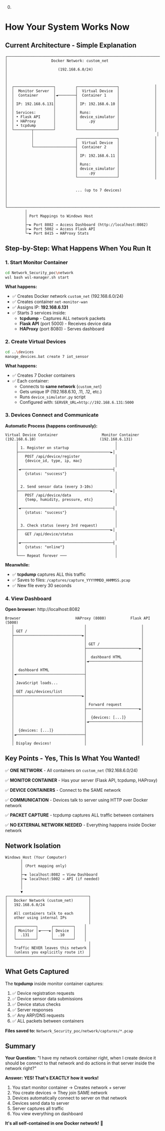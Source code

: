 0.
# How Your System Works Now

## Current Architecture - Simple Explanation

```
┌─────────────────────────────────────────────────────────────────────┐
│                    Docker Network: custom_net                        │
│                       (192.168.6.0/24)                              │
│                                                                      │
│  ┌──────────────────┐         ┌──────────────────┐                │
│  │  Monitor Server  │         │  Virtual Device  │                │
│  │  Container       │◄────────┤  Container 1     │                │
│  │                  │         │                  │                │
│  │ IP: 192.168.6.131│         │ IP: 192.168.6.10 │                │
│  │                  │         │                  │                │
│  │ Services:        │         │ Runs:            │                │
│  │ • Flask API      │         │ device_simulator │                │
│  │ • HAProxy        │         │     .py          │                │
│  │ • tcpdump        │         │                  │                │
│  └────────┬─────────┘         └──────────────────┘                │
│           │                                                        │
│           │                   ┌──────────────────┐                │
│           │                   │  Virtual Device  │                │
│           └───────────────────┤  Container 2     │                │
│                               │                  │                │
│                               │ IP: 192.168.6.11 │                │
│                               │                  │                │
│                               │ Runs:            │                │
│                               │ device_simulator │                │
│                               │     .py          │                │
│                               └──────────────────┘                │
│                                                                      │
│                               ... (up to 7 devices)                 │
│                                                                      │
└─────────────────────────────────────────────────────────────────────┘
         │
         │ Port Mappings to Windows Host
         │
         ├─► Port 8082 → Access Dashboard (http://localhost:8082)
         ├─► Port 5002 → Access Flask API
         └─► Port 8415 → HAProxy Stats
```

## Step-by-Step: What Happens When You Run It

### 1. Start Monitor Container
```bash
cd Network_Security_poc\network
wsl bash wsl-manager.sh start
```

**What happens:**
- ✅ Creates Docker network `custom_net` (192.168.6.0/24)
- ✅ Creates container `net-monitor-wan`
- ✅ Assigns IP: **192.168.6.131**
- ✅ Starts 3 services inside:
  - **tcpdump** - Captures ALL network packets
  - **Flask API** (port 5000) - Receives device data
  - **HAProxy** (port 8080) - Serves dashboard

### 2. Create Virtual Devices
```bash
cd ..\devices
manage_devices.bat create 7 iot_sensor
```

**What happens:**
- ✅ Creates 7 Docker containers
- ✅ Each container:
  - Connects to **same network** (`custom_net`)
  - Gets unique IP (192.168.6.10, .11, .12, etc.)
  - Runs `device_simulator.py` script
  - Configured with: `SERVER_URL=http://192.168.6.131:5000`

### 3. Devices Connect and Communicate

**Automatic Process (happens continuously):**

```
Virtual Device Container                    Monitor Container
(192.168.6.10)                             (192.168.6.131)
     │                                            │
     │ 1. Register on startup                     │
     ├──────────────────────────────────────────►│
     │   POST /api/device/register                │
     │   {device_id, type, ip, mac}               │
     │                                            │
     │◄──────────────────────────────────────────┤
     │   {status: "success"}                      │
     │                                            │
     │                                            │
     │ 2. Send sensor data (every 3-10s)          │
     ├──────────────────────────────────────────►│
     │   POST /api/device/data                    │
     │   {temp, humidity, pressure, etc}          │
     │                                            │
     │◄──────────────────────────────────────────┤
     │   {status: "success"}                      │
     │                                            │
     │                                            │
     │ 3. Check status (every 3rd request)        │
     ├──────────────────────────────────────────►│
     │   GET /api/device/status                   │
     │                                            │
     │◄──────────────────────────────────────────┤
     │   {status: "online"}                       │
     │                                            │
     └─── Repeat forever ───                      │
```

**Meanwhile:**
- ✅ **tcpdump** captures ALL this traffic
- ✅ Saves to files: `/captures/capture_YYYYMMDD_HHMMSS.pcap`
- ✅ New file every 30 seconds

### 4. View Dashboard

**Open browser:** http://localhost:8082

```
Browser                         HAProxy (8080)           Flask API (5000)
   │                                │                         │
   │ GET /                          │                         │
   ├───────────────────────────────►│                         │
   │                                │                         │
   │                                │ GET /                   │
   │                                ├────────────────────────►│
   │                                │                         │
   │                                │  dashboard HTML         │
   │                                │◄────────────────────────┤
   │                                │                         │
   │  dashboard HTML                │                         │
   │◄───────────────────────────────┤                         │
   │                                │                         │
   │ JavaScript loads...            │                         │
   │                                │                         │
   │ GET /api/devices/list          │                         │
   ├───────────────────────────────►│                         │
   │                                │                         │
   │                                │ Forward request         │
   │                                ├────────────────────────►│
   │                                │                         │
   │                                │  {devices: [...]}       │
   │                                │◄────────────────────────┤
   │                                │                         │
   │  {devices: [...]}              │                         │
   │◄───────────────────────────────┤                         │
   │                                │                         │
   │ Display devices!               │                         │
```

## Key Points - Yes, This Is What You Wanted!

✅ **ONE NETWORK** - All containers on `custom_net` (192.168.6.0/24)

✅ **MONITOR CONTAINER** - Has your server (Flask API, tcpdump, HAProxy)

✅ **DEVICE CONTAINERS** - Connect to the SAME network

✅ **COMMUNICATION** - Devices talk to server using HTTP over Docker network

✅ **PACKET CAPTURE** - tcpdump captures ALL traffic between containers

✅ **NO EXTERNAL NETWORK NEEDED** - Everything happens inside Docker network

## Network Isolation

```
Windows Host (Your Computer)
       │
       │ (Port mapping only)
       │
       ├─► localhost:8082 → View Dashboard
       ├─► localhost:5002 → API (if needed)
       │
       │
       ▼
┌─────────────────────────────────────┐
│   Docker Network (custom_net)       │
│   192.168.6.0/24                    │
│                                     │
│   All containers talk to each       │
│   other using internal IPs          │
│                                     │
│   ┌─────────┐      ┌─────────┐    │
│   │ Monitor │◄────►│ Device  │    │
│   │  .131   │      │  .10    │    │
│   └─────────┘      └─────────┘    │
│                                     │
│   Traffic NEVER leaves this network │
│   (unless you explicitly route it)  │
└─────────────────────────────────────┘
```

## What Gets Captured

The **tcpdump** inside monitor container captures:

1. ✅ Device registration requests
2. ✅ Device sensor data submissions
3. ✅ Device status checks
4. ✅ Server responses
5. ✅ Any ARP/DNS requests
6. ✅ ALL packets between containers

**Files saved to:** `Network_Security_poc/network/captures/*.pcap`

## Summary

**Your Question:** "I have my network container right, when I create device it should be connect to that network and do actions in that server inside the network right?"

**Answer:** **YES! That's EXACTLY how it works!**

1. You start monitor container → Creates network + server
2. You create devices → They join SAME network
3. Devices automatically connect to server on that network
4. Devices send data to server
5. Server captures all traffic
6. You view everything on dashboard

**It's all self-contained in one Docker network!** 🎯
